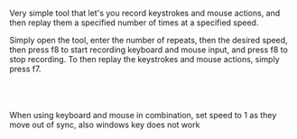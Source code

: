 Very simple tool that let's you record keystrokes and mouse actions, and then replay them a specified number of times at a specified speed.

Simply open the tool, enter the number of repeats, then the desired speed, then press f8 to start recording keyboard and mouse input, and press f8 to stop recording.
To then replay the keystrokes and mouse actions, simply press f7.
<br>
<br>
<br>
<br>

When using keyboard and mouse in combination, set speed to 1 as they move out of sync, also windows key does not work

